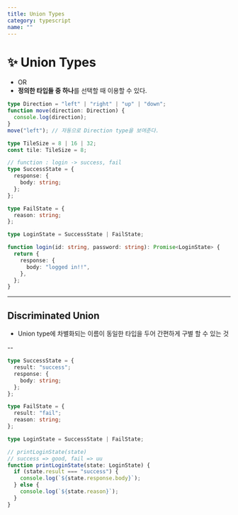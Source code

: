 ```yaml
---
title: Union Types
category: typescript
name: ""
---
```


# ✨ Union Types

- OR
- **정의한 타입들 중 하나**를 선택할 때 이용할 수 있다.

```typescript
type Direction = "left" | "right" | "up" | "down";
function move(direction: Direction) {
  console.log(direction);
}
move("left"); // 자동으로 Direction type을 보여준다.

type TileSize = 8 | 16 | 32;
const tile: TileSize = 8;

// function : login -> success, fail
type SuccessState = {
  response: {
    body: string;
  };
};

type FailState = {
  reason: string;
};

type LoginState = SuccessState | FailState;

function login(id: string, password: string): Promise<LoginState> {
  return {
    response: {
      body: "logged in!!",
    },
  };
}
```

---

## Discriminated Union

- Union type에 차별화되는 이름이 동일한 타입을 두어 간편하게 구별 할 수 있는 것

--<br />

```typescript
type SuccessState = {
  result: "success";
  response: {
    body: string;
  };
};

type FailState = {
  result: "fail";
  reason: string;
};

type LoginState = SuccessState | FailState;

// printLoginState(state)
// success => good, fail => uu
function printLoginState(state: LoginState) {
  if (state.result === "success") {
    console.log(`${state.response.body}`);
  } else {
    console.log(`${state.reason}`);
  }
}
```
